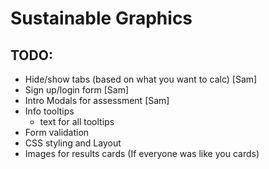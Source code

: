 # Sustainable Graphics


## TODO:

* Hide/show tabs (based on what you want to calc) [Sam]
* Sign up/login form [Sam]
* Intro Modals for assessment [Sam]
* Info tooltips
    + text for all tooltips
* Form validation
* CSS styling and Layout
* Images for results cards (If everyone was like you cards)
